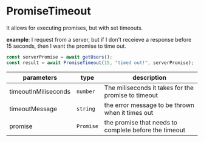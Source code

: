# PromiseTimeout
It allows for executing promises, but with set timeouts. 

__example__: I request from a server, but if I don't receieve a response before 15 seconds, then I want the promise to time out.

```js
const serverPromise = await getUsers();
const result = await PromiseTimeout(15, "timed out!", serverPromise);
```

| parameters | type | description |
|---|---|---|
|timeoutInMiliseconds |`number`| The miliseconds it takes for the promise to timeout |
|timeoutMessage | `string` | the error message to be thrown when it times out |
| promise | `Promise` | the promise that needs to complete before the timeout |